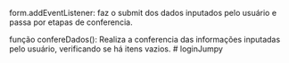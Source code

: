 form.addEventListener: 
    faz o submit dos dados inputados pelo usuário e passa por etapas de conferencia.
    <script>
        form.addEventListener("submit",(evento)=>{
        evento.preventDefault() 
        confereDados()})
    </script>

função confereDados():
    Realiza a conferencia das informações inputadas pelo usuário, verificando se há itens vazios.
    <script>
        function confereDados(){
            let informacoes = []
            avisos.forEach((element)=>{
                element.remove()
            })
            avisos = []
            dados.forEach((element)=>{
                let item = element.value.trim()
                informacoes.push(item)
    Quando o valor inputado for vazio faz com que inclua uma tag <p>Campo Obrigatório*</p> destacado em vermelho abaixo do item que precisa ser validado. E uma tag <p class="avisoPrincipal"></p> recebe a informação de que o cadastro não foi finalizado devido os "Campos obrigatórios não terem sido registrados" também em vermelho:
            if(item === ""){
                element.parentElement.appendChild(constroiAviso())
                avisos.push(element.parentElement.querySelector(".aviso"))
                statusCadastro.style.color = 'var(--cor-alert)'
                statusCadastro.innerHTML = 'Campos obrigatórios não registrados.'
            }
            })
    Quando os dados sao inputados corretamente a tag <p class="avisoPrincipal"></p> recebe a informação de obteve sucesso no cadastro e que recebe uma coloração esverdeada:
            if(informacoes.includes("") == false){
            dados.forEach((element)=>{
            element.value = ""  
            })
            statusCadastro.style.color = 'var(--cor-alert-positivo)'
            statusCadastro.innerHTML = 'Sucesso!'
        }
        }
    <script>

função constroiAviso():
    Contrói uma tag p com o aviso de "Campo Obrigatório*" e adiciona a classe ".aviso"
    e retorna o elemento para que seja usado posterioremente:
    <script>
        function constroiAviso(){
            let mensagem = document.createElement("p")
            mensagem.innerHTML = 'Campo Obrigatório*'
            mensagem.classList.add('aviso')
            return mensagem
        }
    </script>#   l o g i n J u m p y  
 